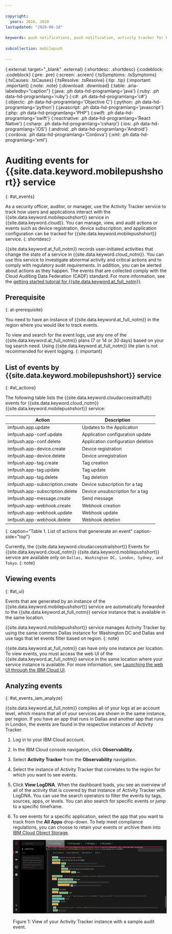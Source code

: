 ```yaml
---

copyright:
  years: 2016, 2020
lastupdated: "2020-06-18"

keywords: push notifications, push notification, activity tracker for Push Notifications service, LogDNA for Push Notifications service, Push Notifications service events, Push Notifications service security, audit logs for Push Notifications service, viewing Push Notifications service events, Push Notifications service events

subcollection: mobilepush

---
```


{:external: target="_blank" .external}
{:shortdesc: .shortdesc}
{:codeblock: .codeblock}
{:pre: .pre}
{:screen: .screen}
{:tsSymptoms: .tsSymptoms}
{:tsCauses: .tsCauses}
{:tsResolve: .tsResolve}
{:tip: .tip}
{:important: .important}
{:note: .note}
{:download: .download}
{:table: .aria-labeledby="caption"}
{:java: .ph data-hd-programlang='java'}
{:ruby: .ph data-hd-programlang='ruby'}
{:c#: .ph data-hd-programlang='c#'}
{:objectc: .ph data-hd-programlang='Objective C'}
{:python: .ph data-hd-programlang='python'}
{:javascript: .ph data-hd-programlang='javascript'}
{:php: .ph data-hd-programlang='PHP'}
{:swift: .ph data-hd-programlang='swift'}
{:reactnative: .ph data-hd-programlang='React Native'}
{:csharp: .ph data-hd-programlang='csharp'}
{:ios: .ph data-hd-programlang='iOS'}
{:android: .ph data-hd-programlang='Android'}
{:cordova: .ph data-hd-programlang='Cordova'}
{:xml: .ph data-hd-programlang='xml'}

# Auditing events for {{site.data.keyword.mobilepushshort}} service
{: #at_events}

As a security officer, auditor, or manager, use the Activity Tracker service to track how users and applications interact with the {{site.data.keyword.mobilepushshort}} service in {{site.data.keyword.cloud}}. You can manage, view, and audit actions or events such as device registration, device subscription, and application configuration can be tracked for {{site.data.keyword.mobilepushshort}} service. 
{: shortdesc}

{{site.data.keyword.at_full_notm}} records user-initiated activities that change the state of a service in {{site.data.keyword.cloud_notm}}. You can use this service to investigate abnormal activity and critical actions and to comply with regulatory audit requirements. In addition, you can be alerted about actions as they happen. The events that are collected comply with the Cloud Auditing Data Federation (CADF) standard. For more information, see the [getting started tutorial for {{site.data.keyword.at_full_notm}}](https://cloud.ibm.com/docs/Activity-Tracker-with-LogDNA?topic=Activity-Tracker-with-LogDNA-getting-started).

## Prerequisite
{: at-prerequisite}

You need to have an instance of {{site.data.keyword.at_full_notm}} in the region where you would like to track events.

To view and search for the event logs, use any one of the {{site.data.keyword.at_full_notm}} plans (7 or 14 or 30 days) based on your log search need. Using {{site.data.keyword.at_full_notm}} lite plan is not recommended for event logging.
{: important}

## List of events by {{site.data.keyword.mobilepushshort}} service
{: #at_actions}

The following table lists the {{site.data.keyword.cloudaccesstrailfull}} events for {{site.data.keyword.cloud_notm}} {{site.data.keyword.mobilepushshort}} service:

|Action                             |Description                        |
|-----------------------------------|-----------------------------------|
|imfpush.app.update                 |Updates to the Application         |
|imfpush.app-conf.update            |Application configuration update   |
|imfpush.app-conf.delete            |Application configuration deletion |
|imfpush.app-device.create          |Device registration                |
|imfpush.app-device.delete          |Device unregistration              |
|imfpush.app-tag.create             |Tag creation                       |
|imfpush.app-tag.update             |Tag update                         |
|imfpush.app-tag.delete             |Tag deletion                       |
|imfpush.app-subscription.create    |Device subscription for a tag      |
|imfpush.app-subscription.delete    |Device unsubscription for a tag    |
|imfpush.app-message.create         |Send message                       |
|imfpush.app-webhook.create         |Webhook creation                   |
|imfpush.app-webhook.update         |Webhook update                     |
|imfpush.app-webhook.delete         |Webhook deletion                   |
{: caption="Table 1. List of actions that genererate an event" caption-side="top"}

Currently, the {{site.data.keyword.cloudaccesstrailshort}} Events for {{site.data.keyword.cloud_notm}} {{site.data.keyword.mobilepushshort}} service are available only on `Dallas, Washington DC, London, Sydney, and Tokyo`.
{: note}

## Viewing events
{: #at_ui}

Events that are generated by an instance of the {{site.data.keyword.mobilepushshort}} service are automatically forwarded to the {{site.data.keyword.at_full_notm}} service instance that is available in the same location.

{{site.data.keyword.mobilepushshort}} service manages Activity Tracker by using the same common Dallas instance for Washington DC and Dallas and use tags that let events filter based on region.
{: note}

{{site.data.keyword.at_full_notm}} can have only one instance per location. To view events, you must access the web UI of the {{site.data.keyword.at_full_notm}} service in the same location where your service instance is available. For more information, see [Launching the web UI through the IBM Cloud UI](https://cloud.ibm.com/docs/Activity-Tracker-with-LogDNA?topic=Activity-Tracker-with-LogDNA-launch#launch_cloud_ui).

## Analyzing events
{: #at_events_iam_analyze}

{{site.data.keyword.at_full_notm}} compiles all of your logs at an account level, which means that all of your services are shown in the same instance, per region. If you have an app that runs in Dallas and another app that runs in London, the events are found in the respective instances of Activity Tracker.

1. Log in to your IBM Cloud account.
1. In the IBM Cloud console navigation, click **Observability**.
1. Select **Activity Tracker** from the **Observability** navigation.
1. Select the instance of Activity Tracker that correlates to the region for which you want to see events.
1. Click **View LogDNA**. When the dashboard loads, you see an overview of all of the activity that is covered by that instance of Activity Tracker with LogDNA. You can use the search operators to filter the events by tags, sources, apps, or levels. You can also search for specific events or jump to a specific timeframe.
1. To see events for a specific application, select the app that you want to track from the **All Apps** drop-down. To help meet compliance regulations, you can choose to retain your events or archive them into [IBM Cloud Object Storage](https://www.ibm.com/cloud/object-storage).

   ![Push Log DNA](images/mp-logDNA.png "View of your Activity Tracker instance with a sample audit event")

   Figure 1: View of your Activity Tracker instance with a sample audit event.
